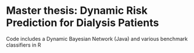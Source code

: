 # Master thesis: Dynamic Risk Prediction for Dialysis Patients 

Code includes a Dynamic Bayesian Network (Java) and various benchmark classifiers in R 
